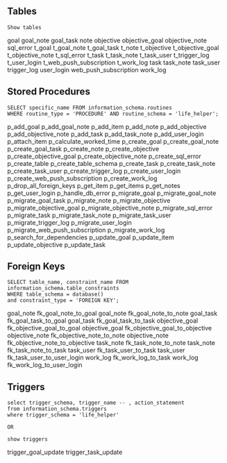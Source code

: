 ## Tables

```
Show tables
```

goal
goal_note
goal_task
note
objective
objective_goal
objective_note
sql_error
t_goal
t_goal_note
t_goal_task
t_note
t_objective
t_objective_goal
t_objective_note
t_sql_error
t_task
t_task_note
t_task_user
t_trigger_log
t_user_login
t_web_push_subscription
t_work_log
task
task_note
task_user
trigger_log
user_login
web_push_subscription
work_log

## Stored Procedures

```
SELECT specific_name FROM information_schema.routines
WHERE routine_type = 'PROCEDURE' AND routine_schema = 'life_helper';
```

p_add_goal
p_add_goal_note
p_add_item
p_add_note
p_add_objective
p_add_objective_note
p_add_task
p_add_task_note
p_add_user_login
p_attach_item
p_calculate_worked_time
p_create_goal
p_create_goal_note
p_create_goal_task
p_create_note
p_create_objective
p_create_objective_goal
p_create_objective_note
p_create_sql_error
p_create_table
p_create_table_schema
p_create_task
p_create_task_note
p_create_task_user
p_create_trigger_log
p_create_user_login
p_create_web_push_subscription
p_create_work_log
p_drop_all_foreign_keys
p_get_item
p_get_items
p_get_notes
p_get_user_login
p_handle_db_error
p_migrate_goal
p_migrate_goal_note
p_migrate_goal_task
p_migrate_note
p_migrate_objective
p_migrate_objective_goal
p_migrate_objective_note
p_migrate_sql_error
p_migrate_task
p_migrate_task_note
p_migrate_task_user
p_migrate_trigger_log
p_migrate_user_login
p_migrate_web_push_subscription
p_migrate_work_log
p_search_for_dependencies
p_update_goal
p_update_item
p_update_objective
p_update_task

## Foreign Keys

```
SELECT table_name, constraint_name FROM information_schema.table_constraints
WHERE table_schema = database()
and constraint_type = 'FOREIGN KEY';
```

goal_note fk_goal_note_to_goal
goal_note fk_goal_note_to_note
goal_task fk_goal_task_to_goal
goal_task fk_goal_task_to_task
objective_goal fk_objective_goal_to_goal
objective_goal fk_objective_goal_to_objective
objective_note fk_objective_note_to_note
objective_note fk_objective_note_to_objective
task_note fk_task_note_to_note
task_note fk_task_note_to_task
task_user fk_task_user_to_task
task_user fk_task_user_to_user_login
work_log fk_work_log_to_task
work_log fk_work_log_to_user_login

## Triggers

```
select trigger_schema, trigger_name -- , action_statement
from information_schema.triggers
where trigger_schema = 'life_helper'

OR

show triggers
```

trigger_goal_update
trigger_task_update
